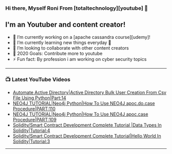 ### Hi there, Myself Roni From [totaltechnology][youtube] 👋

## I'm an Youtuber and content creator!
- 🔭 I’m currently working on a [apache cassandra course][udemy]!
- 🌱 I’m currently learning new things everyday 🤣
- 👯 I’m looking to collaborate with other content creators
- 🥅 2020 Goals: Contribute more to youtube
- ⚡ Fun fact: By profession i am working on cyber security topics



---

### 📺 Latest YouTube Videos
<!-- YOUTUBE:START -->
- [Automate Active Directory|Active Directory Bulk User Creation From Csv File Using Python|Part:14](https://www.youtube.com/watch?v=HG0dZk4FH8Y)
- [NEO4J TUTORIAL|Neo4j Python|How To Use NEO4J apoc.do.case  Procedure|PART:110](https://www.youtube.com/watch?v=ET1DeRhUC-o)
- [NEO4J TUTORIAL|Neo4j Python|How To Use NEO4J apoc.case  Procedure|PART:109](https://www.youtube.com/watch?v=2T7l5x7-eEU)
- [Solidity/Smart Contract Development Complete Tutorial |Data Types In Solidity|Tutorial:4](https://www.youtube.com/watch?v=pcfJuTKfIew)
- [Solidity/Smart Contract Development Complete Tutorial|Hello World In Solidity|Tutorial:3](https://www.youtube.com/watch?v=Rbl2JEaNcec)
<!-- YOUTUBE:END -->

---


